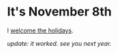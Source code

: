 # It's November 8th

I [welcome the holidays](https://www.youtube.com/watch?v=_zUh7tWXK1I).

_update: it worked. see you next year._
